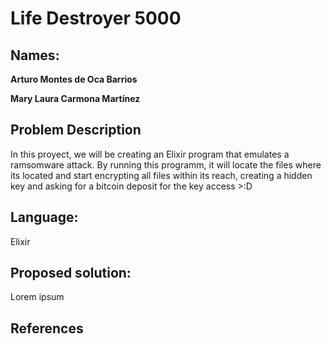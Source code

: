 # Life Destroyer 5000 #
## Names: ##
__Arturo Montes de Oca Barrios__

__Mary Laura Carmona Martínez__

## Problem Description ##
In this proyect, we will be creating an Elixir program that emulates a ramsomware attack.
By running this programm, it will locate the files where its located and start encrypting all files within its reach, creating a hidden key and asking for a bitcoin deposit for the key access >:D

## Language: ## 
Elixir
## Proposed solution: ##
Lorem ipsum 
## References ##
